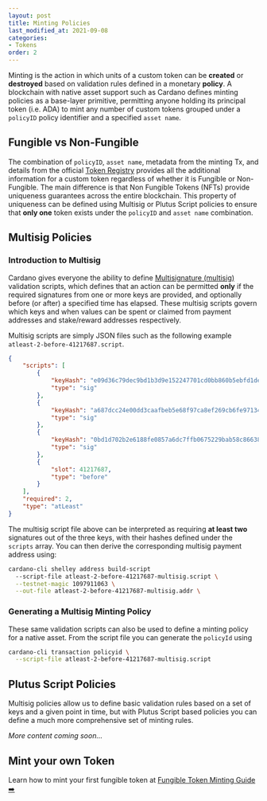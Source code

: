 ```yaml
---
layout: post
title: Minting Policies
last_modified_at: 2021-09-08
categories:
- Tokens
order: 2
---
```


Minting is the action in which units of a custom token can be **created** or **destroyed** based on validation rules defined in a monetary **policy**. A blockchain with native asset support such as Cardano defines minting policies as a base-layer primitive, permitting anyone holding its principal token (i.e. ADA) to mint any number of custom tokens grouped under a `policyID` policy identifier and a specified `asset name`.

## Fungible vs Non-Fungible 

The combination of `policyID`, `asset name`, metadata from the minting Tx, and details from the official [Token Registry](https://github.com/cardano-foundation/cardano-token-registry) provides all the additional information for a custom token regardless of whether it is Fungible or Non-Fungible. The main difference is that Non Fungible Tokens (NFTs) provide uniqueness guarantees across the entire blockchain. This property of uniqueness can be defined using Multisig or Plutus Script policies to ensure that **only one** token exists under the `policyID` and `asset name` combination. 

## Multisig Policies

### Introduction to Multisig
Cardano gives everyone the ability to define [Multisignature (multisig)](https://github.com/input-output-hk/cardano-node/blob/c6b574229f76627a058a7e559599d2fc3f40575d/doc/reference/simple-scripts.md) validation scripts, which defines that an action can be permitted **only** if the required signatures from one or more keys are provided, and optionally before (or after) a specified time has elapsed. These multisig scripts govern which keys and when values can be spent or claimed from payment addresses and stake/reward addresses respectively. 

Multisig scripts are simply JSON files such as the following example `atleast-2-before-41217687.script`.

```json
{
    "scripts": [
        {
            "keyHash": "e09d36c79dec9bd1b3d9e152247701cd0bb860b5ebfd1de8abb6735a",
            "type": "sig"
        },
        {
            "keyHash": "a687dcc24e00dd3caafbeb5e68f97ca8ef269cb6fe971345eb951756",
            "type": "sig"
        },
        {
            "keyHash": "0bd1d702b2e6188fe0857a6dc7ffb0675229bab58c86638ffa87ed6d",
            "type": "sig"
        },
        {
            "slot": 41217687,
            "type": "before"
        }
    ],
    "required": 2,
    "type": "atLeast"
}
```

The multisig script file above can be interpreted as requiring **at least two** signatures out of the three keys, with their hashes defined under the `scripts` array. You can then derive the corresponding multisig payment address using:

```bash
cardano-cli shelley address build-script
  --script-file atleast-2-before-41217687-multisig.script \
  --testnet-magic 1097911063 \
  --out-file atleast-2-before-41217687-multisig.addr \
```

### Generating a Multisig Minting Policy
These same validation scripts can also be used to define a minting policy for a native asset. From the script file you can generate the `policyId` using

```bash
cardano-cli transaction policyid \
  --script-file atleast-2-before-41217687-multisig.script
```

## Plutus Script Policies
Multisig policies allow us to define basic validation rules based on a set of keys and a given point in time, but with Plutus Script based policies you can define a much more comprehensive set of minting rules. 

_More content coming soon..._

## Mint your own Token
Learn how to mint your first fungible token at [Fungible Token Minting Guide ➡️](https://learn.lovelace.academy/tokens/fungible-token-minting-guide/)

